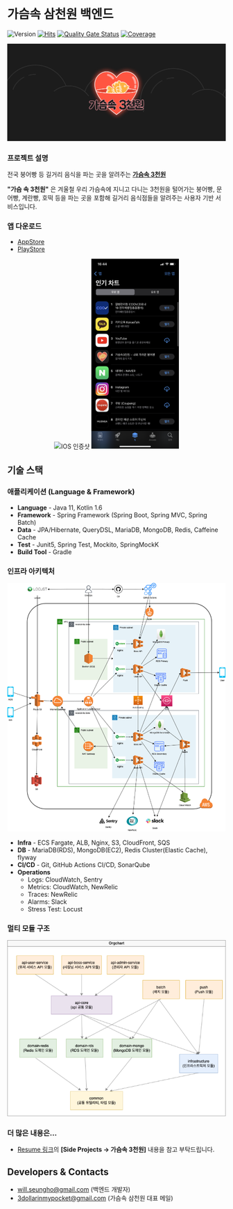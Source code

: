 # 가슴속 삼천원 백엔드

![Version](https://img.shields.io/github/v/release/depromeet/3dollars-in-my-pocket-backend?include_prereleases)
[![Hits](https://hits.seeyoufarm.com/api/count/incr/badge.svg?url=https%3A%2F%2Fgithub.com%2Fgjbae1212%2Fhit-counterhttps%3A%2F%2Fgithub.com%2F3dollar-in-my-pocket%2F3dollars-in-my-pocket-backend&count_bg=%2379C83D&title_bg=%23555555&icon=&icon_color=%23E7E7E7&title=hits&edge_flat=false)](https://hits.seeyoufarm.com)
[![Quality Gate Status](https://sonarcloud.io/api/project_badges/measure?project=3dollar-in-my-pocket_3dollars-in-my-pocket-backend&metric=alert_status)](https://sonarcloud.io/summary/new_code?id=3dollar-in-my-pocket_3dollars-in-my-pocket-backend)
[![Coverage](https://sonarcloud.io/api/project_badges/measure?project=3dollar-in-my-pocket_3dollars-in-my-pocket-backend&metric=coverage)](https://sonarcloud.io/summary/new_code?id=3dollar-in-my-pocket_3dollars-in-my-pocket-backend)

![img.png](docs/logo.png)

### 프로젝트 설명

전국 붕어빵 등 길거리 음식을 파는 곳을 알려주는 [**가슴속 3천원**](https://intro.threedollars.co.kr/)

**"가슴 속 3천원"** 은 겨울철 우리 가슴속에 지니고 다니는 3천원을 털어가는 붕어빵, 문어빵, 계란빵, 호떡 등을 파는 곳을 포함해 길거리 음식점들을 알려주는 사용자 기반 서비스입니다.

### 앱 다운로드

- [AppStore](https://apps.apple.com/kr/app/%EA%B0%80%EC%8A%B4%EC%86%8D3%EC%B2%9C%EC%9B%90-%EB%82%98%EC%99%80-%EA%B0%80%EA%B9%8C%EC%9A%B4-%EB%B6%95%EC%96%B4%EB%B9%B5/id1496099467)
- [PlayStore](https://play.google.com/store/apps/details?id=com.zion830.threedollars)

<p align="center">
    <img src="https://user-images.githubusercontent.com/7058293/110067262-b179c700-7db6-11eb-8451-223956dca69d.jpg" width="40%" alt="IOS 인증샷"/>
    <img src="docs/appstore.png" width="40%" alt="IOS 인증샷">
</p>

## 기술 스택

### 애플리케이션 (Language & Framework)

- **Language** - Java 11, Kotlin 1.6
- **Framework** - Spring Framework (Spring Boot, Spring MVC, Spring Batch)
- **Data** - JPA/Hibernate, QueryDSL, MariaDB, MongoDB, Redis, Caffeine Cache
- **Test** - Junit5, Spring Test, Mockito, SpringMockK
- **Build Tool** - Gradle

### 인프라 아키텍처

![img.png](docs/3dollars-architecture-20220723.png)

- **Infra** - ECS Fargate, ALB, Nginx, S3, CloudFront, SQS
- **DB** - MariaDB(RDS), MongoDB(EC2), Redis Cluster(Elastic Cache), flyway
- **CI/CD** - Git, GitHub Actions CI/CD, SonarQube
- **Operations**
  - Logs: CloudWatch, Sentry
  - Metrics: CloudWatch, NewRelic
  - Traces: NewRelic
  - Alarms: Slack
  - Stress Test: Locust

### 멀티 모듈 구조

![img.png](docs/3dollars-modules-20220707.png)


### 더 많은 내용은...
- [Resume 링크](https://will-portfolio.notion.site/Resume-4361d1ea1c3c4a0fad0905a6842c6b44)의 **[Side Projects -> 가슴속 3천원]** 내용을 참고 부탁드립니다.

## Developers & Contacts

- will.seungho@gmail.com (백엔드 개발자)
- 3dollarinmypocket@gmail.com (가슴속 삼천원 대표 메일)
